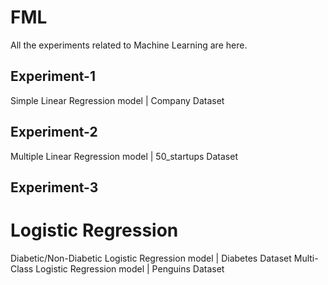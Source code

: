 # FML
All the experiments related to Machine Learning are here.
## Experiment-1
Simple Linear Regression model | Company Dataset
## Experiment-2
Multiple Linear Regression model | 50_startups Dataset
## Experiment-3
# Logistic Regression
Diabetic/Non-Diabetic Logistic Regression model | Diabetes Dataset
Multi-Class Logistic Regression model | Penguins Dataset

